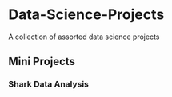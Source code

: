 # Data-Science-Projects
A collection of assorted data science projects
## Mini Projects
### Shark Data Analysis
